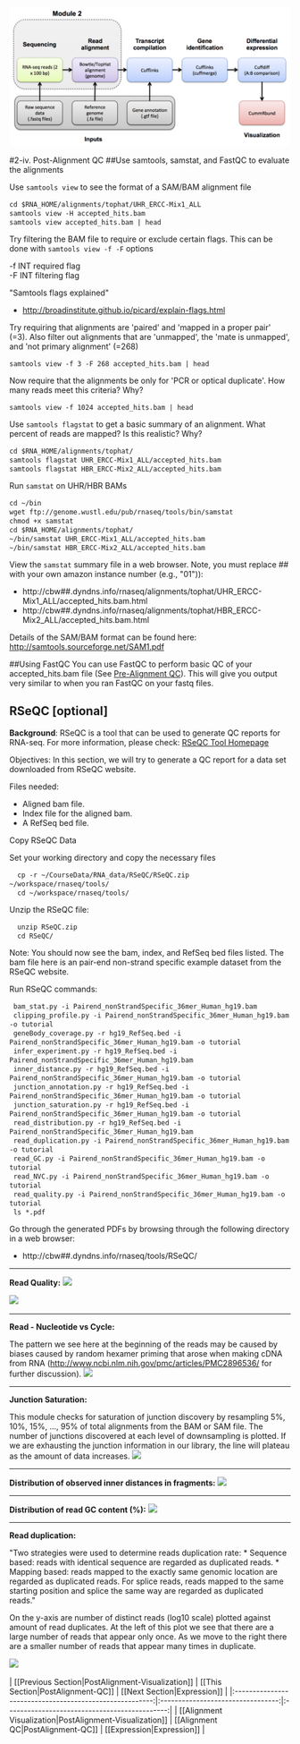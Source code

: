 ![RNA-seq Flowchart - Module 3](Images/RNA-seq_Flowchart3.png)

#2-iv. Post-Alignment QC
##Use samtools, samstat, and FastQC to evaluate the alignments

Use `samtools view` to see the format of a SAM/BAM alignment file

	cd $RNA_HOME/alignments/tophat/UHR_ERCC-Mix1_ALL
	samtools view -H accepted_hits.bam
	samtools view accepted_hits.bam | head
	
Try filtering the BAM file to require or exclude certain flags. This can be done with `samtools view -f -F` options

 -f INT   required flag  
 -F INT   filtering flag  

"Samtools flags explained"
* http://broadinstitute.github.io/picard/explain-flags.html

Try requiring that alignments are 'paired' and 'mapped in a proper pair' (=3). Also filter out alignments that are 'unmapped', the 'mate is unmapped', and 'not primary alignment' (=268)

	samtools view -f 3 -F 268 accepted_hits.bam | head
	
Now require that the alignments be only for 'PCR or optical duplicate'. How many reads meet this criteria? Why?

	samtools view -f 1024 accepted_hits.bam | head
	
Use `samtools flagstat` to get a basic summary of an alignment.  What percent of reads are mapped? Is this realistic? Why?

	cd $RNA_HOME/alignments/tophat/
	samtools flagstat UHR_ERCC-Mix1_ALL/accepted_hits.bam
	samtools flagstat HBR_ERCC-Mix2_ALL/accepted_hits.bam
	
Run `samstat` on UHR/HBR BAMs

	cd ~/bin
	wget ftp://genome.wustl.edu/pub/rnaseq/tools/bin/samstat
	chmod +x samstat
	cd $RNA_HOME/alignments/tophat/
	~/bin/samstat UHR_ERCC-Mix1_ALL/accepted_hits.bam
	~/bin/samstat HBR_ERCC-Mix2_ALL/accepted_hits.bam
	
View the `samstat` summary file in a web browser. Note, you must replace ## with your own amazon instance number (e.g., "01")):  
* http://cbw##.dyndns.info/rnaseq/alignments/tophat/UHR_ERCC-Mix1_ALL/accepted_hits.bam.html 
* http://cbw##.dyndns.info/rnaseq/alignments/tophat/HBR_ERCC-Mix2_ALL/accepted_hits.bam.html

Details of the SAM/BAM format can be found here:  
http://samtools.sourceforge.net/SAM1.pdf

##Using FastQC
You can use FastQC to perform basic QC of your accepted_hits.bam file (See [Pre-Alignment QC](https://github.com/griffithlab/rnaseq_tutorial/wiki/PreAlignment-QC)). This will give you output very similar to when you ran FastQC on your fastq files. 


## RSeQC [optional]

**Background**: RSeQC is a tool that can be used to generate QC reports for RNA-seq. For more information, please check: [RSeQC Tool Homepage](http://rseqc.sourceforge.net/)

Objectives: In this section, we will try to generate a QC report for a data set downloaded from RSeQC website. 

Files needed:

- Aligned bam file.
- Index file for the aligned bam.
- A RefSeq bed file.

Copy RSeQC Data  


Set your working directory and copy the necessary files

      cp -r ~/CourseData/RNA_data/RSeQC/RSeQC.zip ~/workspace/rnaseq/tools/
      cd ~/workspace/rnaseq/tools/

Unzip the RSeQC file:    

      unzip RSeQC.zip
      cd RSeQC/
Note: You should now see the bam, index, and RefSeq bed files listed.  The bam file here is an pair-end non-strand specific example dataset from the RSeQC website.

Run RSeQC commands:    

     bam_stat.py -i Pairend_nonStrandSpecific_36mer_Human_hg19.bam
     clipping_profile.py -i Pairend_nonStrandSpecific_36mer_Human_hg19.bam -o tutorial
     geneBody_coverage.py -r hg19_RefSeq.bed -i Pairend_nonStrandSpecific_36mer_Human_hg19.bam -o tutorial
     infer_experiment.py -r hg19_RefSeq.bed -i Pairend_nonStrandSpecific_36mer_Human_hg19.bam
     inner_distance.py -r hg19_RefSeq.bed -i Pairend_nonStrandSpecific_36mer_Human_hg19.bam -o tutorial
     junction_annotation.py -r hg19_RefSeq.bed -i Pairend_nonStrandSpecific_36mer_Human_hg19.bam -o tutorial
     junction_saturation.py -r hg19_RefSeq.bed -i Pairend_nonStrandSpecific_36mer_Human_hg19.bam -o tutorial
     read_distribution.py -r hg19_RefSeq.bed -i Pairend_nonStrandSpecific_36mer_Human_hg19.bam
     read_duplication.py -i Pairend_nonStrandSpecific_36mer_Human_hg19.bam -o tutorial
     read_GC.py -i Pairend_nonStrandSpecific_36mer_Human_hg19.bam -o tutorial
     read_NVC.py -i Pairend_nonStrandSpecific_36mer_Human_hg19.bam -o tutorial
     read_quality.py -i Pairend_nonStrandSpecific_36mer_Human_hg19.bam -o tutorial
     ls *.pdf

Go through the generated PDFs by browsing through the following directory in a web browser:    

* http://cbw##.dyndns.info/rnaseq/tools/RSeQC/

-------
**Read Quality:**
![](https://raw.githubusercontent.com/wiki/griffithlab/rnaseq_tutorial/LectureFiles/cbw/2015/rseqc1.png)    

![](https://raw.githubusercontent.com/wiki/griffithlab/rnaseq_tutorial/LectureFiles/cbw/2015/rseqc2.png)    

-------
**Read - Nucleotide vs Cycle:**

The pattern we see here at the beginning of the reads may be caused by biases caused by random hexamer priming that arose when making cDNA from RNA (http://www.ncbi.nlm.nih.gov/pmc/articles/PMC2896536/ for further discussion).
![](https://raw.githubusercontent.com/wiki/griffithlab/rnaseq_tutorial/LectureFiles/cbw/2015/rseqc3.png)     

-------
**Junction Saturation:**

This module checks for saturation of junction discovery by resampling 5%, 10%, 15%, ..., 95% of total alignments from the BAM or SAM file.  The number of junctions discovered at each level of downsampling is plotted.  If we are exhausting the junction information in our library, the line will plateau as the amount of data increases.
![](https://raw.githubusercontent.com/wiki/griffithlab/rnaseq_tutorial/LectureFiles/cbw/2015/rseqc4.png)    

-------
**Distribution of observed inner distances in fragments:**
![](https://raw.githubusercontent.com/wiki/griffithlab/rnaseq_tutorial/LectureFiles/cbw/2015/rseqc5.png)    

-------
**Distribution of read GC content (%):**
![](https://raw.githubusercontent.com/wiki/griffithlab/rnaseq_tutorial/LectureFiles/cbw/2015/rseqc6.png)    

-------
**Read duplication:**

"Two strategies were used to determine reads duplication rate: * Sequence based: reads with identical sequence are regarded as duplicated reads. * Mapping based: reads mapped to the exactly same genomic location are regarded as duplicated reads. For splice reads, reads mapped to the same starting position and splice the same way are regarded as duplicated reads."

On the y-axis are number of distinct reads (log10 scale) plotted against amount of read duplicates.  At the left of this plot we see that there are a large number of reads that appear only once.  As we move to the right there are a smaller number of reads that appear many times in duplicate.

![](https://raw.githubusercontent.com/wiki/griffithlab/rnaseq_tutorial/LectureFiles/cbw/2015/rseqc7.png)     



| [[Previous Section|PostAlignment-Visualization]]        | [[This Section|PostAlignment-QC]] | [[Next Section|Expression]]      |
|:-------------------------------------------------------:|:---------------------------------:|:---------------------------------------------:|
| [[Alignment Visualization|PostAlignment-Visualization]] | [[Alignment QC|PostAlignment-QC]] | [[Expression|Expression]] |
	

